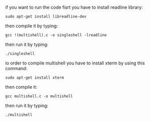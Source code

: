 if you want to run the code
fisrt you have to install readline library:
```
sudo apt-get install libreadline-dev
```
then compile it by typing:
```
gcc !(multishell).c -o singleshell -lreadline
```
then run it by typing:
```
./singleshell
```
io order to compile multishell you have to install xterm by using this command:
```
sudo apt-get install xterm

```
then compile it:
```
gcc multishell.c -o multishell
```
then run it by typing:
```
./multishell 
```